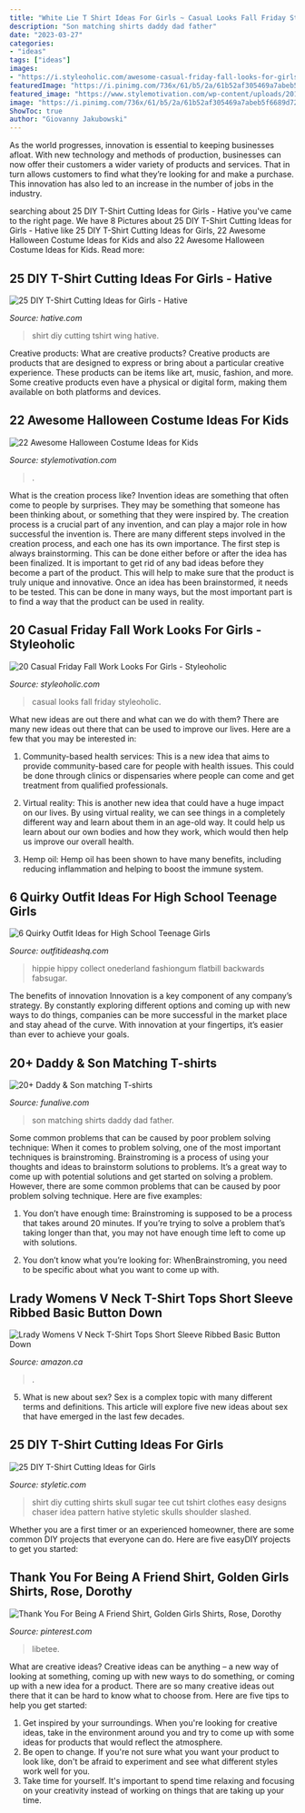 ```yaml
---
title: "White Lie T Shirt Ideas For Girls ~ Casual Looks Fall Friday Styleoholic"
description: "Son matching shirts daddy dad father"
date: "2023-03-27"
categories:
- "ideas"
tags: ["ideas"]
images:
- "https://i.styleoholic.com/awesome-casual-friday-fall-looks-for-girls-10-500x752.jpg"
featuredImage: "https://i.pinimg.com/736x/61/b5/2a/61b52af305469a7abeb5f6689d727c99.jpg"
featured_image: "https://www.stylemotivation.com/wp-content/uploads/2013/08/22-Awesome-Halloween-Costume-Ideas-for-Kids-14.jpg"
image: "https://i.pinimg.com/736x/61/b5/2a/61b52af305469a7abeb5f6689d727c99.jpg"
ShowToc: true
author: "Giovanny Jakubowski"
---
```



As the world progresses, innovation is essential to keeping businesses afloat. With new technology and methods of production, businesses can now offer their customers a wider variety of products and services. That in turn allows customers to find what they’re looking for and make a purchase. This innovation has also led to an increase in the number of jobs in the industry.

	

		
searching about 25 DIY T-Shirt Cutting Ideas for Girls - Hative you've came to the right page. We have 8 Pictures about 25 DIY T-Shirt Cutting Ideas for Girls - Hative like 25 DIY T-Shirt Cutting Ideas for Girls, 22 Awesome Halloween Costume Ideas for Kids and also 22 Awesome Halloween Costume Ideas for Kids. Read more:
		
    
## 25 DIY T-Shirt Cutting Ideas For Girls - Hative

<img loading=lazy src="https://hative.com/wp-content/uploads/2014/11/diy-tshirt-cutting-ideas/23-black-wing-t-shirt.jpg" onerror="this.onerror=null;this.src='https://tse3.mm.bing.net/th?id=OIP.JCRrJ8dpVg0_JkrgRn4CFwHaLA&amp;pid=15.1';" alt="25 DIY T-Shirt Cutting Ideas for Girls - Hative">

_Source: hative.com_

>shirt diy cutting tshirt wing hative. 

	

Creative products: What are creative products?
Creative products are products that are designed to express or bring about a particular creative experience. These products can be items like art, music, fashion, and more. Some creative products even have a physical or digital form, making them available on both platforms and devices.

    
## 22 Awesome Halloween Costume Ideas For Kids

<img loading=lazy src="https://www.stylemotivation.com/wp-content/uploads/2013/08/22-Awesome-Halloween-Costume-Ideas-for-Kids-14.jpg" onerror="this.onerror=null;this.src='https://tse4.mm.bing.net/th?id=OIP.hJBiEcZtvukBqPWCRrROKgHaGh&amp;pid=15.1';" alt="22 Awesome Halloween Costume Ideas for Kids">

_Source: stylemotivation.com_

>. 

	

What is the creation process like?
Invention ideas are something that often come to people by surprises. They may be something that someone has been thinking about, or something that they were inspired by. The creation process is a crucial part of any invention, and can play a major role in how successful the invention is. There are many different steps involved in the creation process, and each one has its own importance. 
The first step is always brainstorming. This can be done either before or after the idea has been finalized. It is important to get rid of any bad ideas before they become a part of the product. This will help to make sure that the product is truly unique and innovative. Once an idea has been brainstormed, it needs to be tested. This can be done in many ways, but the most important part is to find a way that the product can be used in reality.

    
## 20 Casual Friday Fall Work Looks For Girls - Styleoholic

<img loading=lazy src="https://i.styleoholic.com/awesome-casual-friday-fall-looks-for-girls-10-500x752.jpg" onerror="this.onerror=null;this.src='https://tse2.mm.bing.net/th?id=OIP.hRf2agr432tug4CREYRkswHaLI&amp;pid=15.1';" alt="20 Casual Friday Fall Work Looks For Girls - Styleoholic">

_Source: styleoholic.com_

>casual looks fall friday styleoholic. 

	

What new ideas are out there and what can we do with them?
There are many new ideas out there that can be used to improve our lives. Here are a few that you may be interested in:
1. Community-based health services: This is a new idea that aims to provide community-based care for people with health issues. This could be done through clinics or dispensaries where people can come and get treatment from qualified professionals.

2. Virtual reality: This is another new idea that could have a huge impact on our lives. By using virtual reality, we can see things in a completely different way and learn about them in an age-old way. It could help us learn about our own bodies and how they work, which would then help us improve our overall health.

3. Hemp oil: Hemp oil has been shown to have many benefits, including reducing inflammation and helping to boost the immune system.

    
## 6 Quirky Outfit Ideas For High School Teenage Girls

<img loading=lazy src="https://outfitideashq.com/wp-content/uploads/2014/08/quirky-high-school-teenage-girls-outfit-ideas-5.jpg" onerror="this.onerror=null;this.src='https://tse4.mm.bing.net/th?id=OIP.1nt9tf91HA6CyzwaeD6N4gHaJ5&amp;pid=15.1';" alt="6 Quirky Outfit Ideas for High School Teenage Girls">

_Source: outfitideashq.com_

>hippie hippy collect onederland fashiongum flatbill backwards fabsugar. 

	

The benefits of innovation
Innovation is a key component of any company’s strategy. By constantly exploring different options and coming up with new ways to do things, companies can be more successful in the market place and stay ahead of the curve. With innovation at your fingertips, it’s easier than ever to achieve your goals.

    
## 20+ Daddy &amp; Son Matching T-shirts

<img loading=lazy src="https://media.funalive.com/article/images/21317647_1735358453150299_2719277934501884862_n.jpg" onerror="this.onerror=null;this.src='https://tse1.mm.bing.net/th?id=OIP.NWjWhkn0Iq3v0pQLMaMYYwHaLH&amp;pid=15.1';" alt="20+ Daddy &amp; Son matching T-shirts">

_Source: funalive.com_

>son matching shirts daddy dad father. 

	

Some common problems that can be caused by poor problem solving technique:
When it comes to problem solving, one of the most important techniques is brainstroming. Brainstroming is a process of using your thoughts and ideas to brainstorm solutions to problems. It’s a great way to come up with potential solutions and get started on solving a problem. However, there are some common problems that can be caused by poor problem solving technique. Here are five examples:
1) You don’t have enough time: Brainstroming is supposed to be a process that takes around 20 minutes. If you’re trying to solve a problem that’s taking longer than that, you may not have enough time left to come up with solutions.

2) You don’t know what you’re looking for: WhenBrainstroming, you need to be specific about what you want to come up with.

    
## Lrady Womens V Neck T-Shirt Tops Short Sleeve Ribbed Basic Button Down

<img loading=lazy src="https://images-na.ssl-images-amazon.com/images/I/71P4sM6947L._AC_UY879_.jpg" onerror="this.onerror=null;this.src='https://tse2.mm.bing.net/th?id=OIP.NkhoMMyrcvOjfi1U2ncZjAHaMn&amp;pid=15.1';" alt="Lrady Womens V Neck T-Shirt Tops Short Sleeve Ribbed Basic Button Down">

_Source: amazon.ca_

>. 

	

5. What is new about sex?
Sex is a complex topic with many different terms and definitions. This article will explore five new ideas about sex that have emerged in the last few decades.

    
## 25 DIY T-Shirt Cutting Ideas For Girls

<img loading=lazy src="http://styletic.com/wp-content/uploads/2014/11/diy-tshirt-cutting-ideas/10-sugar-skull-t-shirt-cutting.jpg" onerror="this.onerror=null;this.src='https://tse2.mm.bing.net/th?id=OIP.XTQpIiqR0-dZ1DY59xBgYwHaKn&amp;pid=15.1';" alt="25 DIY T-Shirt Cutting Ideas for Girls">

_Source: styletic.com_

>shirt diy cutting shirts skull sugar tee cut tshirt clothes easy designs chaser idea pattern hative styletic skulls shoulder slashed. 

	

Whether you are a first timer or an experienced homeowner, there are some common DIY projects that everyone can do. Here are five easyDIY projects to get you started:

    
## Thank You For Being A Friend Shirt, Golden Girls Shirts, Rose, Dorothy

<img loading=lazy src="https://i.pinimg.com/736x/61/b5/2a/61b52af305469a7abeb5f6689d727c99.jpg" onerror="this.onerror=null;this.src='https://tse1.mm.bing.net/th?id=OIP.neLvoEi4pkoYi_rHS2bGfQHaHa&amp;pid=15.1';" alt="Thank You For Being A Friend Shirt, Golden Girls Shirts, Rose, Dorothy">

_Source: pinterest.com_

>libetee. 

	

What are creative ideas?
Creative ideas can be anything – a new way of looking at something, coming up with new ways to do something, or coming up with a new idea for a product. There are so many creative ideas out there that it can be hard to know what to choose from. Here are five tips to help you get started: 
1) Get inspired by your surroundings. When you're looking for creative ideas, take in the environment around you and try to come up with some ideas for products that would reflect the atmosphere. 
2) Be open to change. If you're not sure what you want your product to look like, don't be afraid to experiment and see what different styles work well for you. 
3) Take time for yourself. It's important to spend time relaxing and focusing on your creativity instead of working on things that are taking up your time.

